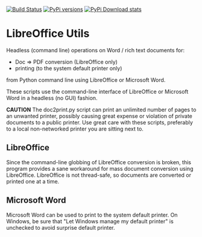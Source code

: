 [![Build Status](https://travis-ci.com/scivision/libreoffice-utils.svg?branch=master)](https://travis-ci.com/scivision/libreoffice-utils)
[![PyPi versions](https://img.shields.io/pypi/pyversions/loutils.svg)](https://pypi.python.org/pypi/loutils)
[![PyPi Download stats](http://pepy.tech/badge/loutils)](http://pepy.tech/project/loutils)

# LibreOffice Utils

Headless (command line) operations on Word / rich text documents for:

* Doc => PDF conversion  (LibreOffice only)
* printing (to the system default printer only)

from Python command line using LibreOffice or Microsoft Word.

These scripts use the command-line interface of LibreOffice or Microsoft Word in a headless (no GUI) fashion.

**CAUTION**
The doc2print.py script can print an unlimited number of pages to an unwanted printer, possibly causing great expense or violation of private documents to a public printer. Use great care with these scripts, preferably to a local non-networked printer you are sitting next to.

## LibreOffice

Since the command-line globbing of LibreOffice conversion is broken, this program provides a sane workaround for mass document conversion using LibreOffice.
LibreOffice is not thread-safe, so documents are converted or printed one at a time.

## Microsoft Word

Microsoft Word can be used to print to the system default printer.
On Windows, be sure that "Let Windows manage my default printer" is unchecked to avoid surprise default printer.
